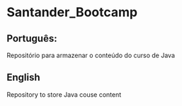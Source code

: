# Santander_Bootcamp

## Português:

Repositório para armazenar o conteúdo do curso de Java

## English

Repository to store Java couse content

